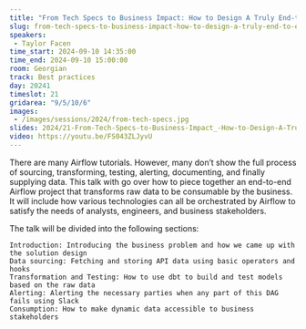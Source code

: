 ```yaml
---
title: "From Tech Specs to Business Impact: How to Design A Truly End-to-End Airflow Project"
slug: from-tech-specs-to-business-impact-how-to-design-a-truly-end-to-end-airflow-project
speakers:
 - Taylor Facen
time_start: 2024-09-10 14:35:00
time_end: 2024-09-10 15:00:00
room: Georgian
track: Best practices
day: 20241
timeslot: 21
gridarea: "9/5/10/6"
images: 
 - /images/sessions/2024/from-tech-specs.jpg
slides: 2024/21-From-Tech-Specs-to-Business-Impact_-How-to-Design-A-Truly-End-to-End-Airflow-Project.pdf
video: https://youtu.be/FS043ZLJyvU
---
```


There are many Airflow tutorials. However, many don’t show the full process of sourcing, transforming, testing, alerting, documenting, and finally supplying data. This talk with go over how to piece together an end-to-end Airflow project that transforms raw data to be consumable by the business. It will include how various technologies can all be orchestrated by Airflow to satisfy the needs of analysts, engineers, and business stakeholders. 

The talk will be divided into the following sections:

    Introduction: Introducing the business problem and how we came up with the solution design
    Data sourcing: Fetching and storing API data using basic operators and hooks
    Transformation and Testing: How to use dbt to build and test models based on the raw data
    Alerting: Alerting the necessary parties when any part of this DAG fails using Slack
    Consumption: How to make dynamic data accessible to business stakeholders